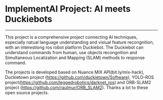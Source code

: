 # ImplementAI Project: AI meets Duckiebots
------------------------------------------
This project is a comprehensive project connecting AI techniques, especially natual language understanding and visiual feature recongnition, with an interestiong ros robot platform Duckiebot. The Duckiebot can understand commands from human, use  objects recongnition and Simultaneous Localization and Mapping (SLAM) methods to response command.

The projects is developed based on Nuance MIX API(bit.ly/mix-hack), Duckietown project (https://github.com/duckietown/Software), YOLO-ROS project(https://github.com/leggedrobotics/darknet_ros) and ORB-SLAM2 project (https://github.com/raulmur/ORB_SLAM2). Thanks a lot to these open source projects.
